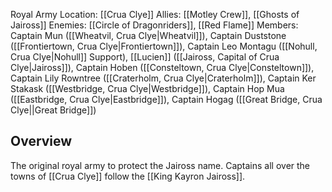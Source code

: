 Royal Army
Location: [[Crua Clye]]
Allies: [[Motley Crew]], [[Ghosts of Jaiross]]
Enemies: [[Circle of Dragonriders]], [[Red Flame]]
Members: Captain Mun ([[Wheatvil, Crua Clye|Wheatvil]]), Captain Duststone ([[Frontiertown, Crua Clye|Frontiertown]]), Captain Leo Montagu ([[Nohull, Crua Clye|Nohull]] Support), [[Lucien]] ([[Jaiross, Capital of Crua Clye|Jaiross]]), Captain Hoben ([[Consteltown, Crua Clye|Consteltown]]), Captain Lily Rowntree ([[Craterholm, Crua Clye|Craterholm]]), Captain Ker Stakask ([[Westbridge, Crua Clye|Westbridge]]), Captain Hop Mua ([[Eastbridge, Crua Clye|Eastbridge]]), Captain Hogag ([[Great Bridge, Crua Clye||Great Bridge]])

## Overview
The original royal army to protect the Jaiross name. Captains all over the towns of [[Crua Clye]] follow the [[King Kayron Jaiross]].